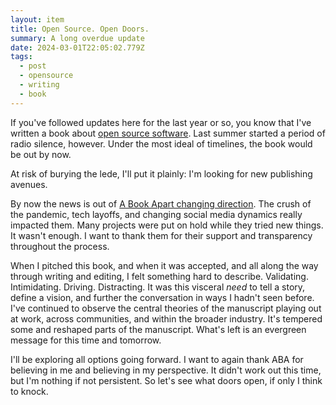 ```yaml
---
layout: item
title: Open Source. Open Doors.
summary: A long overdue update
date: 2024-03-01T22:05:02.779Z
tags:
  - post
  - opensource
  - writing
  - book
---
```

If you've followed updates here for the last year or so, you know that I've written a book about [open source software](https://brianmuenzenmeyer.com/hubs/opensource/). Last summer started a period of radio silence, however. Under the most ideal of timelines, the book would be out by now.

At risk of burying the lede, I'll put it plainly: I'm looking for new publishing avenues. 

By now the news is out of [A Book Apart changing direction](https://abookapart.com/blogs/press/a-new-chapter-for-a-book-apart). The crush of the pandemic, tech layoffs, and changing social media dynamics really impacted them. Many projects were put on hold while they tried new things. It wasn't enough. I want to thank them for their support and transparency throughout the process.

When I pitched this book, and when it was accepted, and all along the way through writing and editing, I felt something hard to describe. Validating. Intimidating. Driving. Distracting. It was this visceral _need_ to tell a story, define a vision, and further the conversation in ways I hadn't seen before. I've continued to observe the central theories of the manuscript playing out at work, across communities, and within the broader industry. It's tempered some and reshaped parts of the manuscript. What's left is an evergreen message for this time and tomorrow.

I'll be exploring all options going forward. I want to again thank ABA for believing in me and believing in my perspective. It didn't work out this time, but I'm nothing if not persistent. So let's see what doors open, if only I think to knock.
